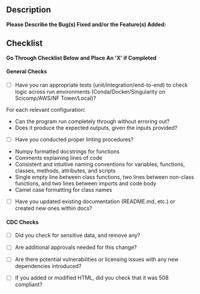 ## Description
**Please Describe the Bug(s) Fixed and/or the Feature(s) Added:**

## Checklist

**Go Through Checklist Below and Place An 'X' if Completed**

#### General Checks

* [ ] Have you ran appropriate tests (unit/integration/end-to-end) to check logic across run environments (Conda/Docker/Singularity on Scicomp/AWS/NF Tower/Local)?

For each relevant configuration:

* Can the program run completely through without erroring out?
* Does it produce the expected outputs, given the inputs provided? 

* [ ] Have you conducted proper linting procedures?
* Numpy formatted docstrings for functions
* Comments explaining lines of code
* Consistent and intuitive naming conventions for variables, functions, classes, methods, attributes, and scripts
* Single empty line between class functions, two lines between non-class functions, and two lines between imports and code body
* Camel case formatting for class names

* [ ] Have you updated existing documentation (README.md, etc.) or created new ones within docs?

#### CDC Checks

* [ ] Did you check for sensitive data, and remove any?
* [ ] Are additional approvals needed for this change?
* [ ] Are there potential vulnerabilities or licensing issues with any new dependencies introduced?
* [ ] If you added or modified HTML, did you check that it was 508 compliant?




